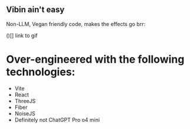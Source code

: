 ## Vibin ain't easy

Non-LLM, Vegan friendly code, makes the effects go brr:

()[] link to gif

# Over-engineered with the following technologies:

- Vite
- React
- ThreeJS
- Fiber
- NoiseJS
- Definitely not ChatGPT Pro o4 mini
